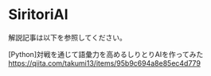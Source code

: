# SiritoriAI
解説記事は以下を参照してください。

[Python]対戦を通じて語彙力を高めるしりとりAIを作ってみた
https://qiita.com/takumi13/items/95b9c694a8e85ec4d779
